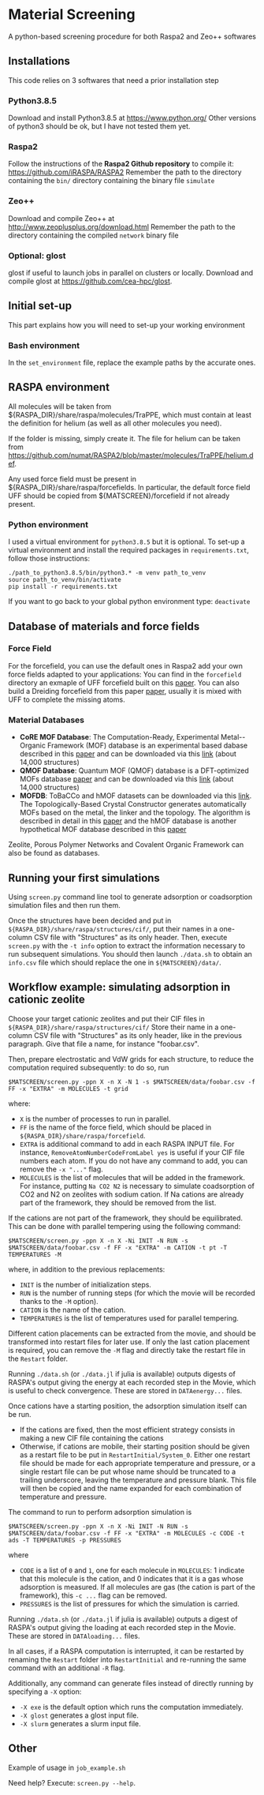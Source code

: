 # Material Screening

A python-based screening procedure for both Raspa2 and Zeo++ softwares

## Installations

This code relies on 3 softwares that need a prior installation step

### Python3.8.5

Download and install Python3.8.5 at https://www.python.org/
Other versions of python3 should be ok, but I have not tested them yet.

### Raspa2

Follow the instructions of the **Raspa2 Github repository** to compile it:
https://github.com/iRASPA/RASPA2
Remember the path to the directory containing the ```bin/``` directory containing the binary file ```simulate```

### Zeo++

Download and compile Zeo++ at http://www.zeoplusplus.org/download.html
Remember the path to the directory containing the compiled ```network``` binary file

### Optional: glost

glost if useful to launch jobs in parallel on clusters or locally.
Download and compile glost at https://github.com/cea-hpc/glost.

## Initial set-up

This part explains how you will need to set-up your working environment

### Bash environment

In the ```set_environment``` file, replace the example paths by the accurate ones.

## RASPA environment

All molecules will be taken from ${RASPA_DIR}/share/raspa/molecules/TraPPE, which must
contain at least the definition for helium (as well as all other molecules you need).

If the folder is missing, simply create it.
The file for helium can be taken from https://github.com/numat/RASPA2/blob/master/molecules/TraPPE/helium.def.

Any used force field must be present in ${RASPA_DIR}/share/raspa/forcefields. In particular,
the default force field UFF should be copied from ${MATSCREEN}/forcefield if not already
present.

### Python environment

I used a virtual environment for ```python3.8.5``` but it is optional.
To set-up a virtual environment and install the required packages in ```requirements.txt```, follow those instructions:
```
./path_to_python3.8.5/bin/python3.* -m venv path_to_venv
source path_to_venv/bin/activate
pip install -r requirements.txt
```

If you want to go back to your global python environment type: ``deactivate``

## Database of materials and force fields

### Force Field

For the forcefield, you can use the default ones in Raspa2 add your own force fields adapted to your applications: You can find in the ```forcefield``` directory an exmaple of UFF forcefield built on this <a href="https://pubs.acs.org/doi/10.1021/ja00051a040">paper</a>. You can also build a Dreiding forcefield from this paper <a href="https://pubs.acs.org/doi/10.1021/j100389a010">paper</a>, usually it is mixed with UFF to complete the missing atoms.

### Material Databases

<ul>
    <li><b>CoRE MOF Database</b>: The Computation-Ready, Experimental Metal--Organic Framework (MOF) database is an experimental based dabase described in this <a href="https://pubs.acs.org/doi/abs/10.1021/acs.jced.9b00835">paper</a> and can be downloaded via this <a href="https://zenodo.org/record/3677685#.YFnEu3VKhhE">link</a> (about 14,000 structures)</li>
    <li><b>QMOF Database</b>: Quantum MOF (QMOF) database is a DFT-optimized MOFs database <a href="https://chemrxiv.org/articles/preprint/Machine_Learning_the_Quantum-Chemical_Properties_of_Metal_Organic_Frameworks_for_Accelerated_Materials_Discovery_with_a_New_Electronic_Structure_Database/13147616/1?file=25304507">paper</a> and can be downloaded via this <a href="https://figshare.com/articles/dataset/QMOF_Database/13147324">link</a> (about 14,000 structures)</li>
    <li><b>MOFDB</b>: ToBaCCo and hMOF datasets can be downloaded via this <a href="https://mof.tech.northwestern.edu/databases">link</a>. The Topologically-Based Crystal Constructor generates automatically MOFs based on the metal, the linker and the topology. The algorithm is described in detail in this <a href="https://pubs.acs.org/doi/abs/10.1021/acs.cgd.7b00848">paper</a> and the hMOF database is another hypothetical MOF database described in this <a href="https://www.nature.com/articles/nchem.1192">paper</a> </li>
</ul>

Zeolite, Porous Polymer Networks and Covalent Organic Framework can also be found as databases.

## Running your first simulations

Using `screen.py` command line tool to generate adsorption or coadsorption simulation files and then run them.

Once the structures have been decided and put in `${RASPA_DIR}/share/raspa/structures/cif/`,
put their names in a one-column CSV file with "Structures" as its only header.
Then, execute `screen.py` with the `-t info` option to extract the information necessary
to run subsequent simulations. You should then launch `./data.sh` to obtain an `info.csv`
file which should replace the one in `${MATSCREEN}/data/`.

## Workflow example: simulating adsorption in cationic zeolite

Choose your target cationic zeolites and put their CIF files in
`${RASPA_DIR}/share/raspa/structures/cif/`
Store their name in a one-column CSV file with "Structures" as its only header, like in the
previous paragraph. Give that file a name, for instance "foobar.csv".

Then, prepare electrostatic and VdW grids for each structure, to reduce the computation
required subsequently: to do so, run
```
$MATSCREEN/screen.py -ppn X -n X -N 1 -s $MATSCREEN/data/foobar.csv -f FF -x "EXTRA" -m MOLECULES -t grid
```
where:
- `X` is the number of processes to run in parallel.
- `FF` is the name of the force field, which should be placed in `${RASPA_DIR}/share/raspa/forcefield`.
- `EXTRA` is additional command to add in each RASPA INPUT file. For instance,
  `RemoveAtomNumberCodeFromLabel yes` is useful if your CIF file numbers each atom.
  If you do not have any command to add, you can remove the `-x "..."` flag.
- `MOLECULES` is the list of molecules that will be added in the framework. For instance,
  putting `Na CO2 N2` is necessary to simulate coadsorption of CO2 and N2 on zeolites with
  sodium cation. If Na cations are already part of the framework, they should be removed
  from the list.

If the cations are not part of the framework, they should be equilibrated. This can be done
with parallel tempering using the following command:
```
$MATSCREEN/screen.py -ppn X -n X -Ni INIT -N RUN -s $MATSCREEN/data/foobar.csv -f FF -x "EXTRA" -m CATION -t pt -T TEMPERATURES -M
```
where, in addition to the previous replacements:
- `INIT` is the number of initialization steps.
- `RUN` is the number of running steps (for which the movie will be recorded thanks to the `-M` option).
- `CATION` is the name of the cation.
- `TEMPERATURES` is the list of temperatures used for parallel tempering.

Different cation placements can be extracted from the movie, and should be transformed into
restart files for later use. If only the last cation placement is required, you can remove the
`-M` flag and directly take the restart file in the `Restart` folder.

Running `./data.sh` (or `./data.jl` if julia is available) outputs digests of RASPA's
output giving the energy at each recorded step in the Movie, which is useful to check
convergence. These are stored in `DATAenergy...` files.

Once cations have a starting position, the adsorption simulation itself can be run.
- If the cations are fixed, then the most efficient strategy consists in making a new CIF
  file containing the cations
- Otherwise, if cations are mobile, their starting position should be given as a restart
  file to be put in `RestartInitial/System_0`. Either one restart file should be made for
  each appropriate temperature and pressure, or a single restart file can be put whose name
  should be truncated to a trailing underscore, leaving the temperature and pressure blank.
  This file will then be copied and the name expanded for each combination of temperature
  and pressure.

The command to run to perform adsorption simulation is
```
$MATSCREEN/screen.py -ppn X -n X -Ni INIT -N RUN -s $MATSCREEN/data/foobar.csv -f FF -x "EXTRA" -m MOLECULES -c CODE -t ads -T TEMPERATURES -p PRESSURES
```
where
- `CODE` is a list of `0` and `1`, one for each molecule in `MOLECULES`: 1 indicate that
  this molecule is the cation, and 0 indicates that it is a gas whose adsorption is measured.
  If all molecules are gas (the cation is part of the framework), this `-c ...` flag can
  be removed.
- `PRESSURES` is the list of pressures for which the simulation is carried.

Running `./data.sh` (or `./data.jl` if julia is available) outputs a digest of RASPA's
output giving the loading at each recorded step in the Movie. These are stored in
`DATAloading...` files.

In all cases, if a RASPA computation is interrupted, it can be restarted by renaming the
`Restart` folder into `RestartInitial` and re-running the same command with an additional
`-R` flag.

Additionally, any command can generate files instead of directly running by specifying a
`-X` option:
- `-X exe` is the default option which runs the computation immediately.
- `-X glost` generates a glost input file.
- `-X slurm` generates a slurm input file.

## Other

Example of usage in `job_example.sh`

Need help? Execute: `screen.py --help`.
